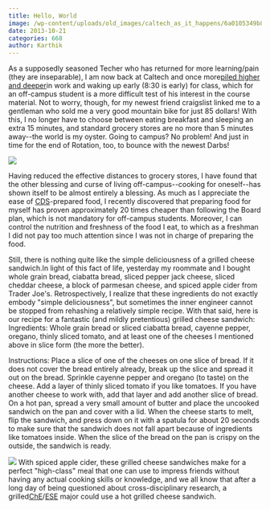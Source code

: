 ```yaml
---
title: Hello, World
image: /wp-content/uploads/old_images/caltech_as_it_happens/6a0105349b8251970b019b0020ba1c970c.jpg
date: 2013-10-21
categories: 668
author: Karthik
---
```


As a supposedly seasoned Techer who has returned for more learning/pain (they are inseparable), I am now back at Caltech and once more[piled higher and deeper](https://www.phdcomics.com/comics.php)in work and waking up early (8:30 is early) for class, which for an off-campus student is a more difficult test of his interest in the course material. Not to worry, though, for my newest friend craigslist linked me to a gentleman who sold me a very good mountain bike for just 85 dollars! 
With this, I no longer have to choose between eating breakfast and sleeping an extra 15 minutes, and standard grocery stores are no more than 5 minutes away--the world is my oyster. Going to campus? No problem! And just in time for the end of Rotation, too, to bounce with the newest Darbs!


![](/old_images/caltech_as_it_happens/6a0105349b8251970b019b00212fb8970d.jpg)

Having reduced the effective distances to grocery stores, I have found that the other blessing and curse of living off-campus--cooking for oneself--has shown itself to be almost entirely a blessing. As much as I appreciate the ease of [CDS](https://www.cds.caltech.edu/)-prepared food, I recently discovered that preparing food for myself has proven approximately 20 times cheaper than following the Board plan, which is not mandatory for off-campus students. Moreover, I can control the nutrition and freshness of the food I eat, to which as a freshman I did not pay too much attention since I was not in charge of preparing the food.

Still, there is nothing quite like the simple deliciousness of a grilled cheese sandwich.In light of this fact of life, yesterday my roommate and I bought whole grain bread, ciabatta bread, sliced pepper jack cheese, sliced cheddar cheese, a block of parmesan cheese, and spiced apple cider from Trader Joe's. Retrospectively, I realize that these ingredients do not exactly embody "simple deliciousness", but sometimes the inner engineer cannot be stopped from rehashing a relatively simple recipe. With that said, here is our recipe for a fantastic (and mildly pretentious) grilled cheese sandwich:
Ingredients: Whole grain bread or sliced ciabatta bread, cayenne pepper, oregano, thinly sliced tomato, and at least one of the cheeses I mentioned above in slice form (the more the better).

Instructions: Place a slice of one of the cheeses on one slice of bread. If it does not cover the bread entirely already, break up the slice and spread it out on the bread. Sprinkle cayenne pepper and oregano (to taste) on the cheese. Add a layer of thinly sliced tomato if you like tomatoes. If you have another cheese to work with, add that layer and add another slice of bread. On a hot pan, spread a very small amount of butter and place the uncooked sandwich on the pan and cover with a lid. When the cheese starts to melt, flip the sandwich, and press down on it with a spatula for about 20 seconds to make sure that the sandwich does not fall apart because of ingredients like tomatoes inside. When the slice of the bread on the pan is crispy on the outside, the sandwich is ready.


![](/old_images/caltech_as_it_happens/6a0105349b8251970b019b000393f9970c.jpg)
With spiced apple cider, these grilled cheese sandwiches make for a perfect "high-class" meal that one can use to impress friends without having any actual cooking skills or knowledge, and we all know that after a long day of being questioned about cross-disciplinary research, a grilled[ChE](https://www.che.caltech.edu/undergrad_prog/courses.html)/[ESE](https://www.ese.caltech.edu/academics/ugrad_minor) major could use a hot grilled cheese sandwich.

